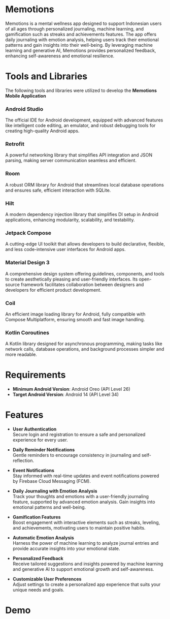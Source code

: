 # Memotions
Memotions is a mental wellness app designed to support Indonesian users of all ages through personalized journaling, machine learning, and gamification such as streaks and achievements features. The app offers daily journaling with emotion analysis, helping users track their emotional patterns and gain insights into their well-being. By leveraging machine learning and generative AI, Memotions provides personalized feedback, enhancing self-awareness and emotional resilience.

# Tools and Libraries  
The following tools and libraries were utilized to develop the **Memotions Mobile Application**

### Android Studio  
The official IDE for Android development, equipped with advanced features like intelligent code editing, an emulator, and robust debugging tools for creating high-quality Android apps.  

### Retrofit  
A powerful networking library that simplifies API integration and JSON parsing, making server communication seamless and efficient.  

### Room  
A robust ORM library for Android that streamlines local database operations and ensures safe, efficient interaction with SQLite.  

### Hilt  
A modern dependency injection library that simplifies DI setup in Android applications, enhancing modularity, scalability, and testability.  

### Jetpack Compose  
A cutting-edge UI toolkit that allows developers to build declarative, flexible, and less code-intensive user interfaces for Android apps.  

### Material Design 3  
A comprehensive design system offering guidelines, components, and tools to create aesthetically pleasing and user-friendly interfaces. Its open-source framework facilitates collaboration between designers and developers for efficient product development.  

### Coil  
An efficient image loading library for Android, fully compatible with Compose Multiplatform, ensuring smooth and fast image handling.  

### Kotlin Coroutines  
A Kotlin library designed for asynchronous programming, making tasks like network calls, database operations, and background processes simpler and more readable.  


# Requirements
- **Minimum Android Version**: Android Oreo (API Level 26)
- **Target Android Version**: Android 14 (API Level 34)

# Features

- **User Authentication**  
  Secure login and registration to ensure a safe and personalized experience for every user.  

- **Daily Reminder Notifications**  
  Gentle reminders to encourage consistency in journaling and self-reflection.  

- **Event Notifications**  
  Stay informed with real-time updates and event notifications powered by Firebase Cloud Messaging (FCM).  

- **Daily Journaling with Emotion Analysis**  
  Track your thoughts and emotions with a user-friendly journaling feature, supported by advanced emotion analysis. Gain insights into emotional patterns and well-being.  

- **Gamification Features**  
  Boost engagement with interactive elements such as streaks, leveling, and achievements, motivating users to maintain positive habits.  

- **Automatic Emotion Analysis**  
  Harness the power of machine learning to analyze journal entries and provide accurate insights into your emotional state.  

- **Personalized Feedback**  
  Receive tailored suggestions and insights powered by machine learning and generative AI to support emotional growth and self-awareness.  

- **Customizable User Preferences**  
  Adjust settings to create a personalized app experience that suits your unique needs and goals.  

# Demo
